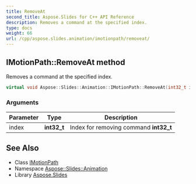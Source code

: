 ```yaml
---
title: RemoveAt
second_title: Aspose.Slides for C++ API Reference
description: Removes a command at the specified index.
type: docs
weight: 66
url: /cpp/aspose.slides.animation/imotionpath/removeat/
---
```

## IMotionPath::RemoveAt method


Removes a command at the specified index.

```cpp
virtual void Aspose::Slides::Animation::IMotionPath::RemoveAt(int32_t index)=0
```


### Arguments

| Parameter | Type | Description |
| --- | --- | --- |
| index | **int32_t** | Index for removing command **int32_t** |

## See Also

* Class [IMotionPath](../)
* Namespace [Aspose::Slides::Animation](../../)
* Library [Aspose.Slides](../../../)
